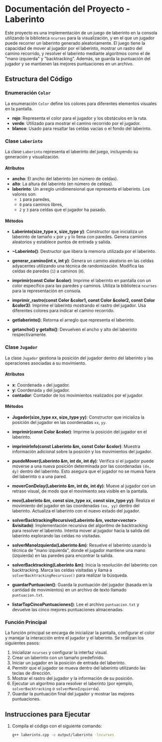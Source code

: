 # Documentación del Proyecto - Laberinto

Este proyecto es una implementación de un juego de laberinto en la consola utilizando la biblioteca `ncurses` para la visualización, y en el que un jugador puede recorrer un laberinto generado aleatoriamente. El juego tiene la capacidad de mover al jugador por el laberinto, mostrar un rastro del camino recorrido, y resolver el laberinto mediante algoritmos como el de "mano izquierda" y "backtracking". Además, se guarda la puntuación del jugador y se mantienen las mejores puntuaciones en un archivo.

## Estructura del Código

### Enumeración `Color`

La enumeración `Color` define los colores para diferentes elementos visuales en la pantalla.

- **rojo**: Representa el color para el jugador y los obstáculos en la ruta.
- **verde**: Utilizado para mostrar el camino recorrido por el jugador.
- **blanco**: Usado para resaltar las celdas vacías o el fondo del laberinto.

### Clase `Laberinto`

La clase `Laberinto` representa el laberinto del juego, incluyendo su generación y visualización.

#### Atributos

- **ancho**: El ancho del laberinto (en número de celdas).
- **alto**: La altura del laberinto (en número de celdas).
- **laberinto**: Un arreglo unidimensional que representa el laberinto. Los valores son:
  - `1` para paredes,
  - `0` para caminos libres,
  - `2` y `3` para celdas que el jugador ha pasado.

#### Métodos

- **Laberinto(size_type x, size_type y)**: Constructor que inicializa un laberinto de tamaño `x` por `y` y lo llena con paredes. Genera caminos aleatorios y establece puntos de entrada y salida.
- **~Laberinto()**: Destructor que libera la memoria utilizada por el laberinto.

- **generar_camino(int x, int y)**: Genera un camino aleatorio en las celdas adyacentes utilizando una técnica de randomización. Modifica las celdas de paredes (`1`) a caminos (`0`).

- **imprimir(const Color &color)**: Imprime el laberinto en pantalla con un color específico para las paredes y caminos. Utiliza la biblioteca `ncurses` para la representación en consola.

- **imprimir_rastro(const Color &color1, const Color &color2, const Color &color3)**: Imprime el laberinto mostrando el rastro del jugador. Usa diferentes colores para indicar el camino recorrido.

- **getlaberinto()**: Retorna el arreglo que representa el laberinto.

- **getancho() y getalto()**: Devuelven el ancho y alto del laberinto respectivamente.

### Clase `Jugador`

La clase `Jugador` gestiona la posición del jugador dentro del laberinto y las operaciones asociadas a su movimiento.

#### Atributos

- **x**: Coordenada `x` del jugador.
- **y**: Coordenada `y` del jugador.
- **contador**: Contador de los movimientos realizados por el jugador.

#### Métodos

- **Jugador(size_type xx, size_type yy)**: Constructor que inicializa la posición del jugador en las coordenadas `xx`, `yy`.

- **imprimir(const Color &color)**: Imprime la posición del jugador en el laberinto.

- **imprimirInfo(const Laberinto &m, const Color &color)**: Muestra información adicional sobre la posición y los movimientos del jugador.

- **puedeMover(Laberinto &m, int dx, int dy)**: Verifica si el jugador puede moverse a una nueva posición determinada por las coordenadas `(dx, dy)` dentro del laberinto. Esto asegura que el jugador no se mueva fuera del laberinto o a una pared.

- **moverConDelay(Laberinto &m, int dx, int dy)**: Mueve al jugador con un retraso visual, de modo que el movimiento sea visible en la pantalla.

- **mov(Laberinto &m, const size_type xx, const size_type yy)**: Realiza el movimiento del jugador en las coordenadas `(xx, yy)` dentro del laberinto. Actualiza el laberinto con el nuevo estado del jugador.

- **solverBacktrackingRecursivo(Laberinto &m, vector<vector<bool>> &visitado)**: Implementación recursiva del algoritmo de backtracking para resolver el laberinto. Intenta mover al jugador hacia la salida del laberinto explorando las celdas no visitadas.

- **solverManoIzquierda(Laberinto &m)**: Resuelve el laberinto usando la técnica de "mano izquierda", donde el jugador mantiene una mano (izquierda) en las paredes para encontrar la salida.

- **solverBacktracking(Laberinto &m)**: Inicia la resolución del laberinto con backtracking. Marca las celdas visitadas y llama a `solverBacktrackingRecursivo()` para realizar la búsqueda.

- **guardarPuntuacion()**: Guarda la puntuación del jugador (basada en la cantidad de movimientos) en un archivo de texto llamado `puntuacion.txt`.

- **listarTopCincoPuntuaciones()**: Lee el archivo `puntuacion.txt` y devuelve las cinco mejores puntuaciones almacenadas.

### Función Principal

La función principal se encarga de inicializar la pantalla, configurar el color y manejar la interacción entre el jugador y el laberinto. Se realizan los siguientes pasos:

1. Inicializar `ncurses` y configurar la interfaz visual.
2. Crear un laberinto con un tamaño predefinido.
3. Iniciar un jugador en la posición de entrada del laberinto.
4. Permitir que el jugador se mueva dentro del laberinto utilizando las teclas de dirección.
5. Mostrar el rastro del jugador y la información de su posición.
6. Ejecutar un algoritmo para resolver el laberinto (por ejemplo, `solverBacktracking` o `solverManoIzquierda`).
7. Guardar la puntuación final del jugador y mostrar las mejores puntuaciones.

## Instrucciones para Ejecutar

1. Compila el código con el siguiente comando:

   ```bash
   g++ laberinto.cpp -o output/laberinto -lncurses
   ```
